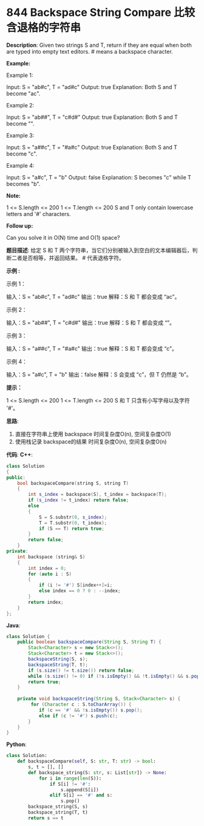 # 844 Backspace String Compare 比较含退格的字符串

__Description__:
Given two strings S and T, return if they are equal when both are typed into empty text editors. # means a backspace character.

__Example:__

Example 1:

Input: S = "ab#c", T = "ad#c"
Output: true
Explanation: Both S and T become "ac".

Example 2:

Input: S = "ab##", T = "c#d#"
Output: true
Explanation: Both S and T become "".

Example 3:

Input: S = "a##c", T = "#a#c"
Output: true
Explanation: Both S and T become "c".

Example 4:

Input: S = "a#c", T = "b"
Output: false
Explanation: S becomes "c" while T becomes "b".

__Note:__

1 <= S.length <= 200
1 <= T.length <= 200
S and T only contain lowercase letters and '#' characters.

__Follow up:__

Can you solve it in O(N) time and O(1) space?

__题目描述__:
给定 S 和 T 两个字符串，当它们分别被输入到空白的文本编辑器后，判断二者是否相等，并返回结果。 # 代表退格字符。

__示例 :__

示例 1：

输入：S = "ab#c", T = "ad#c"
输出：true
解释：S 和 T 都会变成 “ac”。

示例 2：

输入：S = "ab##", T = "c#d#"
输出：true
解释：S 和 T 都会变成 “”。

示例 3：

输入：S = "a##c", T = "#a#c"
输出：true
解释：S 和 T 都会变成 “c”。

示例 4：

输入：S = "a#c", T = "b"
输出：false
解释：S 会变成 “c”，但 T 仍然是 “b”。

__提示：__

1 <= S.length <= 200
1 <= T.length <= 200
S 和 T 只含有小写字母以及字符 '#'。

__思路__:

1. 直接在字符串上使用 backspace
时间复杂度O(n), 空间复杂度O(1)
2. 使用栈记录 backspace的结果
时间复杂度O(n), 空间复杂度O(n)

__代码__:
__C++__:

```C++
class Solution 
{
public:
    bool backspaceCompare(string S, string T) 
    {
        int s_index = backspace(S), t_index = backspace(T);
        if (s_index != t_index) return false;
        else 
        {
            S = S.substr(0, s_index);
            T = T.substr(0, t_index);
            if (S == T) return true;
        }
        return false;
    }
private:
    int backspace (string& S) 
    {
        int index = 0;
        for (auto i : S) 
        {
            if (i != '#') S[index++]=i;
            else index == 0 ? 0 : --index;
        }
        return index;
    }
};
```

__Java__:

```Java
class Solution {
    public boolean backspaceCompare(String S, String T) {
        Stack<Character> s = new Stack<>();
        Stack<Character> t = new Stack<>();
        backspaceString(S, s);
        backspaceString(T, t);
        if (s.size() != t.size()) return false;
        while (s.size() != 0) if (!s.isEmpty() && !t.isEmpty() && s.pop() != t.pop()) return false;
        return true;
    }
    
    private void backspaceString(String S, Stack<Character> s) {
         for (Character c : S.toCharArray()) {
            if (c == '#' && !s.isEmpty()) s.pop();
            else if (c != '#') s.push(c);
        }
    }
}
```

__Python__:

```Python
class Solution:
    def backspaceCompare(self, S: str, T: str) -> bool:
        s, t = [], []
        def backspace_string(S: str, s: List[str]) -> None:
            for i in range(len(S)):
                if S[i] != '#':
                    s.append(S[i])
                elif S[i] == '#' and s:
                    s.pop()
        backspace_string(S, s)
        backspace_string(T, t)
        return s == t
```
